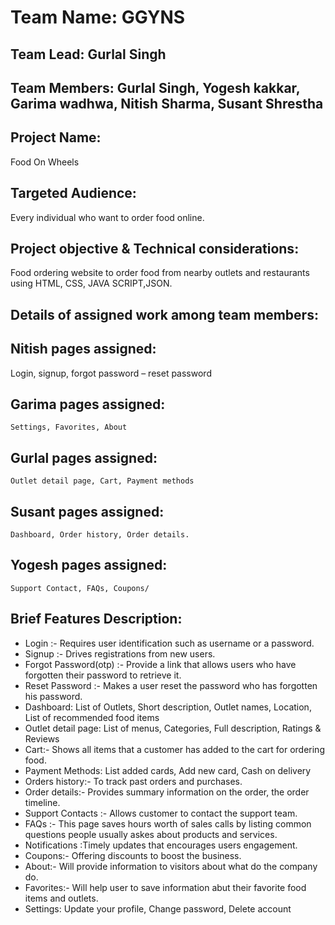 # Team Name: GGYNS
## Team Lead: Gurlal Singh
## Team Members: Gurlal Singh, Yogesh kakkar, Garima wadhwa, Nitish Sharma, Susant Shrestha
## Project Name: 
Food On Wheels
## Targeted Audience:
Every individual who want to order food online.
## Project objective & Technical considerations: 
Food ordering website to order food from nearby outlets and restaurants using HTML, CSS, JAVA SCRIPT,JSON.

## Details of assigned work among team members:

## Nitish pages assigned:
Login, signup, forgot password – reset password
## Garima pages assigned:
	Settings, Favorites, About
## Gurlal pages assigned:
	Outlet detail page, Cart, Payment methods
## Susant pages assigned:
	Dashboard, Order history, Order details.
## Yogesh pages assigned: 
	Support Contact, FAQs, Coupons/
	
## Brief Features Description:
-	Login :- Requires user identification such as username or a password.
-	Signup :-  Drives registrations from new users.
-	Forgot Password(otp) :- Provide a link that allows users who have forgotten their password to retrieve it.
-	Reset Password :-  Makes a user reset the password who has forgotten his password.
-	Dashboard: List of Outlets, Short description, Outlet names, Location, List of recommended food items
-	Outlet detail page: List of menus, Categories, Full description, Ratings & Reviews
-	Cart:- Shows all items that a customer has added to the cart for ordering food.
-	Payment Methods: List added cards, Add new card, Cash on delivery
- Orders history:- To track past orders and purchases.
-	Order details:- Provides summary information on the order, the order timeline.
-	Support Contacts :- Allows customer to contact the support team.
-	FAQs :- This page saves hours worth of sales calls by listing common questions people usually askes about products and services.
-	Notifications :Timely updates that encourages users engagement.
-	Coupons:- Offering discounts to boost the business.
-	About:- Will provide information to visitors about what do the company do.
-	Favorites:- Will help user to save information abut their favorite food items and outlets.
-	Settings: Update your profile, Change password, Delete account

